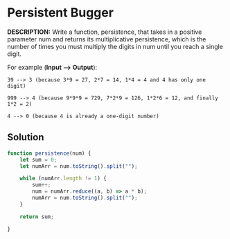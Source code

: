 # Persistent Bugger

**DESCRIPTION:**
Write a function, persistence, that takes in a positive parameter num and returns its multiplicative persistence, which is the number of times you must multiply the digits in num until you reach a single digit.

For example (**Input --> Output**):

`39 --> 3 (because 3*9 = 27, 2*7 = 14, 1*4 = 4 and 4 has only one digit)`

`999 --> 4 (because 9*9*9 = 729, 7*2*9 = 126, 1*2*6 = 12, and finally 1*2 = 2)`

`4 --> 0 (because 4 is already a one-digit number)`

## Solution

```javascript
function persistence(num) {
    let sum = 0;
    let numArr = num.toString().split("");

    while (numArr.length != 1) {
        sum++;
        num = numArr.reduce((a, b) => a * b);
        numArr = num.toString().split("");
    }

    return sum;

}
```